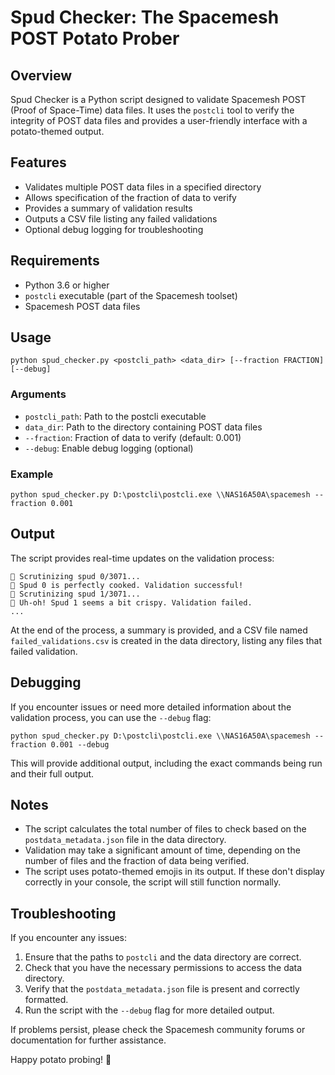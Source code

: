 # Spud Checker: The Spacemesh POST Potato Prober

## Overview

Spud Checker is a Python script designed to validate Spacemesh POST (Proof of Space-Time) data files. It uses the `postcli` tool to verify the integrity of POST data files and provides a user-friendly interface with a potato-themed output.

## Features

- Validates multiple POST data files in a specified directory
- Allows specification of the fraction of data to verify
- Provides a summary of validation results
- Outputs a CSV file listing any failed validations
- Optional debug logging for troubleshooting

## Requirements

- Python 3.6 or higher
- `postcli` executable (part of the Spacemesh toolset)
- Spacemesh POST data files

## Usage

```
python spud_checker.py <postcli_path> <data_dir> [--fraction FRACTION] [--debug]
```

### Arguments

- `postcli_path`: Path to the postcli executable
- `data_dir`: Path to the directory containing POST data files
- `--fraction`: Fraction of data to verify (default: 0.001)
- `--debug`: Enable debug logging (optional)

### Example

```
python spud_checker.py D:\postcli\postcli.exe \\NAS16A50A\spacemesh --fraction 0.001
```

## Output

The script provides real-time updates on the validation process:

```
🥔 Scrutinizing spud 0/3071...
🥔 Spud 0 is perfectly cooked. Validation successful!
🥔 Scrutinizing spud 1/3071...
🍟 Uh-oh! Spud 1 seems a bit crispy. Validation failed.
...
```

At the end of the process, a summary is provided, and a CSV file named `failed_validations.csv` is created in the data directory, listing any files that failed validation.

## Debugging

If you encounter issues or need more detailed information about the validation process, you can use the `--debug` flag:

```
python spud_checker.py D:\postcli\postcli.exe \\NAS16A50A\spacemesh --fraction 0.001 --debug
```

This will provide additional output, including the exact commands being run and their full output.

## Notes

- The script calculates the total number of files to check based on the `postdata_metadata.json` file in the data directory.
- Validation may take a significant amount of time, depending on the number of files and the fraction of data being verified.
- The script uses potato-themed emojis in its output. If these don't display correctly in your console, the script will still function normally.

## Troubleshooting

If you encounter any issues:

1. Ensure that the paths to `postcli` and the data directory are correct.
2. Check that you have the necessary permissions to access the data directory.
3. Verify that the `postdata_metadata.json` file is present and correctly formatted.
4. Run the script with the `--debug` flag for more detailed output.

If problems persist, please check the Spacemesh community forums or documentation for further assistance.

Happy potato probing! 🥔